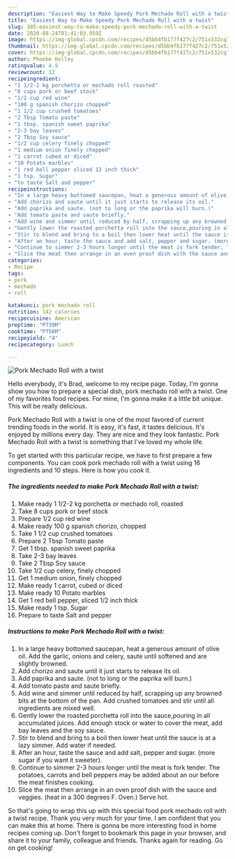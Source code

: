 ```yaml
---
description: "Easiest Way to Make Speedy Pork Mechado Roll with a twist"
title: "Easiest Way to Make Speedy Pork Mechado Roll with a twist"
slug: 305-easiest-way-to-make-speedy-pork-mechado-roll-with-a-twist
date: 2020-08-24T01:41:03.959Z
image: https://img-global.cpcdn.com/recipes/d5bb4fb177f427c2/751x532cq70/pork-mechado-roll-with-a-twist-recipe-main-photo.jpg
thumbnail: https://img-global.cpcdn.com/recipes/d5bb4fb177f427c2/751x532cq70/pork-mechado-roll-with-a-twist-recipe-main-photo.jpg
cover: https://img-global.cpcdn.com/recipes/d5bb4fb177f427c2/751x532cq70/pork-mechado-roll-with-a-twist-recipe-main-photo.jpg
author: Phoebe Kelley
ratingvalue: 4.9
reviewcount: 12
recipeingredient:
- "1 1/2-2 kg porchetta or mechado roll roasted"
- "8 cups pork or beef stock"
- "1/2 cup red wine"
- "100 g spanish chorizo chopped"
- "1 1/2 cup crushed tomatoes"
- "2 Tbsp Tomato paste"
- "1 tbsp. spanish sweet paprika"
- "2-3 bay leaves"
- "2 Tbsp Soy sauce"
- "1/2 cup celery finely chopped"
- "1 medium onion finely chopped"
- "1 carrot cubed or diced"
- "10 Potato marbles"
- "1 red bell pepper sliced 12 inch thick"
- "1 tsp. Sugar"
- "to taste Salt and pepper"
recipeinstructions:
- "In a large heavy bottomed saucepan, heat a generous amount of olive oil. Add the garlic, onions and celery, saute until softened and are slightly browned."
- "Add chorizo and saute until it just starts to release its oil."
- "Add paprika and saute. (not to long or the paprika will burn.)"
- "Add tomato paste and saute briefly."
- "Add wine and simmer until reduced by half, scrapping up any browned bits at the bottom of the pan. Add crushed tomatoes and stir until all ingredients are mixed well."
- "Gently lower the roasted porchetta roll into the sauce,pouring in all accumulated juices. Add enough stock or water to cover the meat, add bay leaves and the soy sauce."
- "Stir to blend and bring to a boil then lower heat until the sauce is at a lazy simmer. Add water if needed."
- "After an hour, taste the sauce and add salt, pepper and sugar. (more sugar if you want it sweeter)."
- "Continue to simmer 2-3 hours longer until the meat is fork tender. The potatoes, carrots and bell peppers may be added about an our before the meat finishes cooking."
- "Slice the meat then arrange in an oven proof dish with the sauce and veggies. (heat in a 300 degrees F. Oven.) Serve hot."
categories:
- Recipe
tags:
- pork
- mechado
- roll

katakunci: pork mechado roll 
nutrition: 142 calories
recipecuisine: American
preptime: "PT39M"
cooktime: "PT56M"
recipeyield: "4"
recipecategory: Lunch

---
```



![Pork Mechado Roll with a twist](https://img-global.cpcdn.com/recipes/d5bb4fb177f427c2/751x532cq70/pork-mechado-roll-with-a-twist-recipe-main-photo.jpg)

Hello everybody, it's Brad, welcome to my recipe page. Today, I'm gonna show you how to prepare a special dish, pork mechado roll with a twist. One of my favorites food recipes. For mine, I'm gonna make it a little bit unique. This will be really delicious.

Pork Mechado Roll with a twist is one of the most favored of current trending foods in the world. It is easy, it's fast, it tastes delicious. It's enjoyed by millions every day. They are nice and they look fantastic. Pork Mechado Roll with a twist is something that I've loved my whole life.




To get started with this particular recipe, we have to first prepare a few components. You can cook pork mechado roll with a twist using 16 ingredients and 10 steps. Here is how you cook it.

<!--inarticleads1-->

##### The ingredients needed to make Pork Mechado Roll with a twist:

1. Make ready 1 1/2-2 kg porchetta or mechado roll, roasted
1. Take 8 cups pork or beef stock
1. Prepare 1/2 cup red wine
1. Make ready 100 g spanish chorizo, chopped
1. Take 1 1/2 cup crushed tomatoes
1. Prepare 2 Tbsp Tomato paste
1. Get 1 tbsp. spanish sweet paprika
1. Take 2-3 bay leaves
1. Take 2 Tbsp Soy sauce
1. Take 1/2 cup celery, finely chopped
1. Get 1 medium onion, finely chopped
1. Make ready 1 carrot, cubed or diced
1. Make ready 10 Potato marbles
1. Get 1 red bell pepper, sliced 1/2 inch thick
1. Make ready 1 tsp. Sugar
1. Prepare to taste Salt and pepper




<!--inarticleads2-->

##### Instructions to make Pork Mechado Roll with a twist:

1. In a large heavy bottomed saucepan, heat a generous amount of olive oil. Add the garlic, onions and celery, saute until softened and are slightly browned.
1. Add chorizo and saute until it just starts to release its oil.
1. Add paprika and saute. (not to long or the paprika will burn.)
1. Add tomato paste and saute briefly.
1. Add wine and simmer until reduced by half, scrapping up any browned bits at the bottom of the pan. Add crushed tomatoes and stir until all ingredients are mixed well.
1. Gently lower the roasted porchetta roll into the sauce,pouring in all accumulated juices. Add enough stock or water to cover the meat, add bay leaves and the soy sauce.
1. Stir to blend and bring to a boil then lower heat until the sauce is at a lazy simmer. Add water if needed.
1. After an hour, taste the sauce and add salt, pepper and sugar. (more sugar if you want it sweeter).
1. Continue to simmer 2-3 hours longer until the meat is fork tender. The potatoes, carrots and bell peppers may be added about an our before the meat finishes cooking.
1. Slice the meat then arrange in an oven proof dish with the sauce and veggies. (heat in a 300 degrees F. Oven.) Serve hot.




So that's going to wrap this up with this special food pork mechado roll with a twist recipe. Thank you very much for your time. I am confident that you can make this at home. There is gonna be more interesting food in home recipes coming up. Don't forget to bookmark this page in your browser, and share it to your family, colleague and friends. Thanks again for reading. Go on get cooking!

